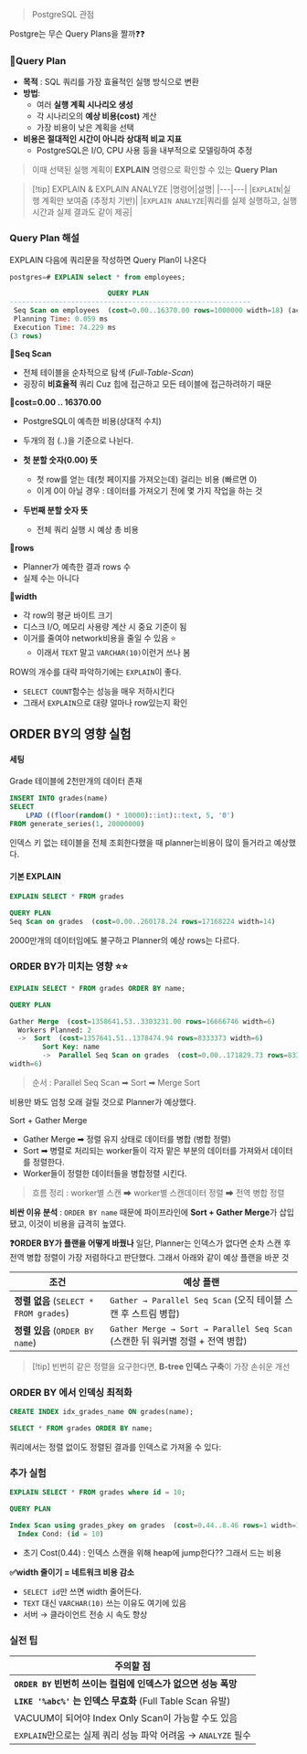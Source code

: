 > PostgreSQL 관점 

Postgre는 무슨 Query Plans을 짤까❓❓

### 📖Query Plan 
- **목적** : SQL 쿼리를 가장 효율적인 실행 방식으로 변환
- **방법**:
    - 여러 **실행 계획 시나리오 생성**  
    - 각 시나리오의 **예상 비용(cost)** 계산
    - 가장 비용이 낮은 계획을 선택
- **비용은 절대적인 시간이 아니라 상대적 비교 지표**  
	- PostgreSQL은 I/O, CPU 사용 등을 내부적으로 모델링하여 추정

>이때 선택된 실행 계획이 **EXPLAIN** 명령으로 확인할 수 있는 **Query Plan**


>[!tip] EXPLAIN  &  EXPLAIN ANALYZE 
>|명령어|설명|
|---|---|
|`EXPLAIN`|실행 계획만 보여줌 (추정치 기반)|
|`EXPLAIN ANALYZE`|쿼리를 실제 실행하고, 실행 시간과 실제 결과도 같이 제공|



### Query Plan 해설 
EXPLAIN 다음에 쿼리문을 작성하면 Query Plan이 나온다
```SQL 
postgres=# EXPLAIN select * from employees;
```

```SQL
                        QUERY PLAN                         
-----------------------------------------------------------
 Seq Scan on employees  (cost=0.00..16370.00 rows=1000000 width=18) (actual time=0.070..50.091 rows=1000000 loops=1)
 Planning Time: 0.059 ms
 Execution Time: 74.229 ms
(3 rows)
```

💚**Seq Scan**
- 전체 테이블을 순차적으로 탐색 (*Full-Table-Scan*)
- 굉장히 **비효율적** 쿼리 Cuz 힙에 접근하고 모든 테이블에 접근하려하기 때문 

💚**cost=0.00 .. 16370.00** 
- PostgreSQL이 예측한 비용(상대적 수치)
- 두개의 점 (..)을 기준으로 나뉜다.
- **첫 분할 숫자(0.00) 뜻**
	- 첫 row를 얻는 데(첫 페이지를 가져오는데) 걸리는 비용 (빠르면 0)
	- 이게 0이 아닐 경우 : 데이터를 가져오기 전에 몇 가지 작업을 하는 것 
	  
- **두번째 분할 숫자 뜻** 
	- 전체 쿼리 실행 시 예상 총 비용

💚**rows** 
- Planner가 예측한 결과 rows 수 
- 실제 수는 아니다 

💚**width** 
- 각 row의 평균 바이트 크기 
- 디스크 I/O, 메모리 사용량 계산 시 중요 기준이 됨
- 이거를 줄여야 network비용을 줄일 수 있음 ⭐
	- 이래서 `TEXT` 말고 `VARCHAR(10)`이런거 쓰나 봄 


ROW의 개수를 대략 파악하기에는 `EXPLAIN`이 좋다. 
- `SELECT COUNT`함수는 성능을 매우 저하시킨다
- 그래서 `EXPLAIN`으로 대량 얼마나 row있는지 확인 


## ORDER BY의 영향 실험 

#### 세팅 
Grade 테이블에 2천만개의 데이터 존재 
```SQL 
INSERT INTO grades(name)
SELECT 
    LPAD ((floor(random() * 10000)::int)::text, 5, '0')
FROM generate_series(1, 20000000) 
```

인덱스 키 없는 테이블을 전체 조회한다했을 때 planner는비용이 많이 들거라고 예상했다.

#### 기본 EXPLAIN
```SQL
EXPLAIN SELECT * FROM grades 

QUERY PLAN
Seq Scan on grades  (cost=0.00..260178.24 rows=17168224 width=14)
```
2000만개의 데이터임에도 불구하고 Planner의 예상 rows는 다르다.


### ORDER BY가 미치는 영향 ⭐⭐
```SQL 
EXPLAIN SELECT * FROM grades ORDER BY name;

QUERY PLAN

Gather Merge  (cost=1358641.53..3303231.00 rows=16666746 width=6)
  Workers Planned: 2
  ->  Sort  (cost=1357641.51..1378474.94 rows=8333373 width=6)
        Sort Key: name		        
        ->  Parallel Seq Scan on grades  (cost=0.00..171829.73 rows=8333373 
width=6)
```
> 순서 : Parallel Seq Scan ➡ Sort ➡ Merge Sort

비용만 봐도 엄청 오래 걸릴 것으로 Planner가 예상했다.

Sort + Gather Merge
- Gather Merge ➡ 정렬 유지 상태로 데이터를 병합 (병합 정렬)
- Sort ➡ 병렬로 처리되는 worker들이 각자 맡은 부분의 데이터를 가져와서 데이터를 정렬한다.
- Worker들이 정렬한 데이터들을 병합정렬 시킨다. 

> 흐름 정리 : worker별 스캔 ➡ worker별 스캔데이터 정렬 ➡ 전역 병합 정렬 

**비싼 이유 분석** : `ORDER BY name` 때문에 파이프라인에 **Sort + Gather Merge**가 삽입됐고, 이것이 비용을 급격히 높였다.


**❓ORDER BY가 플랜을 어떻게 바꿨나**
일단, Planner는 인덱스가 없다면 순차 스캔 후 전역 병합 정렬이 가장 저렴하다고 판단했다.
그래서 아래와 같이 예상 플랜을 바꾼 것 

| 조건                                 | 예상 플랜                                                            |
| ---------------------------------- | ---------------------------------------------------------------- |
| **정렬 없음** (`SELECT * FROM grades`) | `Gather → Parallel Seq Scan` (오직 테이블 스캔 후 스트림 병합)                |
| **정렬 있음** (`ORDER BY name`)        | `Gather Merge → Sort → Parallel Seq Scan` (스캔한 뒤 워커별 정렬 + 전역 병합) |

>[!tip] 빈번히 같은 정렬을 요구한다면, **B-tree 인덱스 구축**이 가장 손쉬운 개선


### ORDER BY 에서 인덱싱 최적화 

```SQL
CREATE INDEX idx_grades_name ON grades(name);
```

```sql
SELECT * FROM grades ORDER BY name;
```
쿼리에서는 정렬 없이도 정렬된 결과를 인덱스로 가져올 수 있다:



### 추가 실험 

```SQL 
EXPLAIN SELECT * FROM grades where id = 10;

QUERY PLAN

Index Scan using grades_pkey on grades  (cost=0.44..8.46 rows=1 width=10)
  Index Cond: (id = 10)
```
- 초기 Cost(0.44) : 인덱스 스캔을 위해 heap에 jump한다?? 그래서 드는 비용 

**✅width 줄이기 = 네트워크 비용 감소**
- `SELECT id`만 쓰면 width 줄어든다.
- `TEXT` 대신 `VARCHAR(10)` 쓰는 이유도 여기에 있음   
- 서버 → 클라이언트 전송 시 속도 향상


### 실전 팁 

| 주의할 점                                             |
| ------------------------------------------------- |
| **`ORDER BY` 빈번히 쓰이는 컬럼에 인덱스가 없으면 성능 폭망**         |
| **`LIKE '%abc%'` 는 인덱스 무효화** (Full Table Scan 유발) |
| VACUUM이 되어야 Index Only Scan이 가능할 수도 있음            |
| `EXPLAIN`만으로는 실제 쿼리 성능 파악 어려움 → `ANALYZE` 필수      |
